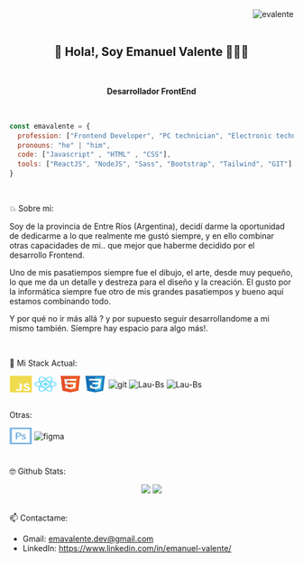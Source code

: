 <div align="right">
<img src="https://img.shields.io/github/followers/emavalente?color=pink&logo=github&style=for-the-badge" alt="evalente"> 
</div>
<br> 

<p align="center" width="300">
   <h2 align="center">👋 Hola!, Soy Emanuel Valente 👨🏻‍💻</h2>
</p>
<br> 
<p align="center"><strong>Desarrollador FrontEnd</strong></p>
<br> 
 
```javascript
const emavalente = {
  profession: ["Frontend Developer", "PC technician", "Electronic technician", "Hand illustrator" ],
  pronouns: "he" | "him",
  code: ["Javascript" , "HTML" , "CSS"],
  tools: ["ReactJS", "NodeJS", "Sass", "Bootstrap", "Tailwind", "GIT"]
}
```
<br> 
<p width="300">💥 Sobre mi:</p>
<p align="left">
Soy de la provincia de Entre Ríos (Argentina), decidí darme la oportunidad de dedicarme a lo que realmente me gustó siempre, y en ello combinar otras capacidades de mi.. que mejor que haberme decidido por el desarrollo Frontend.
</p>
<p align="left">
Uno de mis pasatiempos siempre fue el dibujo, el arte, desde muy pequeño, lo que me da un detalle y destreza para el diseño y la creación. El gusto por la informática siempre fue otro de mis grandes pasatiempos y bueno aquí estamos combinando todo.

</p>
<p align="left">
Y por qué no ir más allá ? y por supuesto seguir desarrollandome a mi mismo también. Siempre hay espacio para algo más!.
</p>
<br>

<p width="300">💫 Mi Stack Actual:</p>
<p align="left">
 <div style="display: inline_block">
  <img align="center" alt="Lau-Js" height="30" width="40" src="https://raw.githubusercontent.com/devicons/devicon/master/icons/javascript/javascript-plain.svg"> 
  <img align="center" alt="Lau-React" height="30" width="40" src="https://raw.githubusercontent.com/devicons/devicon/master/icons/react/react-original.svg">
  <img align="center" alt="Rafa-HTML" height="30" width="40" src="https://raw.githubusercontent.com/devicons/devicon/master/icons/html5/html5-original.svg">
  <img align="center" alt="Rafa-CSS" height="30" width="40" src="https://raw.githubusercontent.com/devicons/devicon/master/icons/css3/css3-original.svg">
  <img align="center"src="https://www.vectorlogo.zone/logos/git-scm/git-scm-icon.svg" alt="git" width="40" height="30"/>
  <img align="center" alt="Lau-Bs"  height="30" width="40"src="https://cdn.jsdelivr.net/gh/devicons/devicon/icons/bootstrap/bootstrap-plain-wordmark.svg" />
    <img align="center" alt="Lau-Bs"  height="30" width="30"src="https://upload.wikimedia.org/wikipedia/commons/thumb/d/d5/Tailwind_CSS_Logo.svg/600px-Tailwind_CSS_Logo.svg.png" />
 <br>
 <br>
 <p align="left">Otras:</p>
  <img align="center" src="https://raw.githubusercontent.com/devicons/devicon/master/icons/photoshop/photoshop-line.svg" alt="photoshop" width="40" height="30"/>
  <img align="center" src="https://www.vectorlogo.zone/logos/figma/figma-icon.svg" alt="figma" width="40" height="30"/>
</div>
</p>

#

<p width="300">🤓 Github Stats:</p>
<div align="center">
   <a href="https://github.com/emavalente/emavalente"></a>
  <img height="150em" src="https://github-readme-stats.vercel.app/api?username=emavalente&show_icons=true&theme=dracula&include_all_commits=true&count_private=true"/>
  <img height="150em" src="https://github-readme-stats.vercel.app/api/top-langs/?username=emavalente&layout=compact&langs_count=7&theme=dracula"/>
</div><br>

<p>📫 Contactame: </p>

  - Gmail: emavalente.dev@gmail.com
  - LinkedIn: https://www.linkedin.com/in/emanuel-valente/
  
<!--
**emavalente/emavalente** is a ✨ _special_ ✨ repository because its `README.md` (this file) appears on your GitHub profile. --!>


